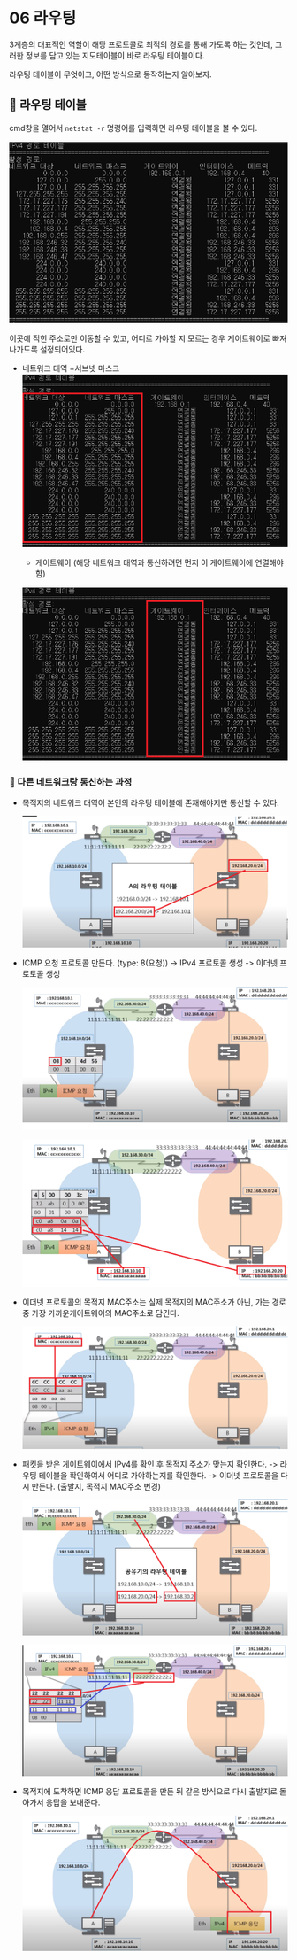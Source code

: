 # 06 라우팅 

3계층의 대표적인 역할이 해당 프로토콜로 최적의 경로를 통해 가도록 하는 것인데, 그러한 정보를 담고 있는 지도테이블이 바로 라우팅 테이블이다.

라우팅 테이블이 무엇이고, 어떤 방식으로 동작하는지 알아보자.



## 🛑 라우팅 테이블

cmd창을 열어서 `netstat -r` 명령어를 입력하면 라우팅 테이블을 볼 수 있다.

![라우팅 테이블](img/%EB%9D%BC%EC%9A%B0%ED%8C%85%20%ED%85%8C%EC%9D%B4%EB%B8%94.PNG)

이곳에 적힌 주소로만 이동할 수 있고, 어디로 가야할 지 모르는 경우 게이트웨이로 빠져나가도록 설정되어있다.



- 네트워크 대역 +서브넷 마스크![라우팅 테이블-1](img/%EB%9D%BC%EC%9A%B0%ED%8C%85%20%ED%85%8C%EC%9D%B4%EB%B8%94-1.png)

  - 게이트웨이 (해당 네트워크 대역과 통신하려면 먼저 이 게이트웨이에 연결해야함)

  ![라우팅 테이블-2](img/%EB%9D%BC%EC%9A%B0%ED%8C%85%20%ED%85%8C%EC%9D%B4%EB%B8%94-2.png)



### 🛑 다른 네트워크랑 통신하는 과정

- 목적지의 네트워크 대역이 본인의 라우팅 테이블에 존재해야지만 통신할 수 있다.

  ![라우팅1](img/%EB%9D%BC%EC%9A%B0%ED%8C%851.PNG)



- ICMP 요청 프로토콜 만든다. (type: 8(요청)) -> IPv4 프로토콜 생성 -> 이더넷 프로토콜 생성

  ![라우팅2](img/%EB%9D%BC%EC%9A%B0%ED%8C%852.png)

  ![라우팅3](img/%EB%9D%BC%EC%9A%B0%ED%8C%853.png)

  

- 이더넷 프로토콜의 목적지 MAC주소는 실제 목적지의 MAC주소가 아닌, 가는 경로 중 가장 가까운게이트웨이의 MAC주소로 담긴다.

  ![라우팅4](img/%EB%9D%BC%EC%9A%B0%ED%8C%854.png)

- 패킷을 받은 게이트웨이에서 IPv4를 확인 후 목적지 주소가 맞는지 확인한다. -> 라우팅 테이블을 확인하여서 어디로 가야하는지를 확인한다. -> 이더넷 프로토콜을 다시 만든다. (출발지, 목적지 MAC주소 변경)

  ![라우팅5](img/%EB%9D%BC%EC%9A%B0%ED%8C%855.png)

  ![라우팅6](img/%EB%9D%BC%EC%9A%B0%ED%8C%856.png)

- 목적지에 도착하면 ICMP 응답 프로토콜을 만든 뒤 같은 방식으로 다시 출발지로 돌아가서 응답을 보내준다.

  ![라우팅7](img/%EB%9D%BC%EC%9A%B0%ED%8C%857.png)